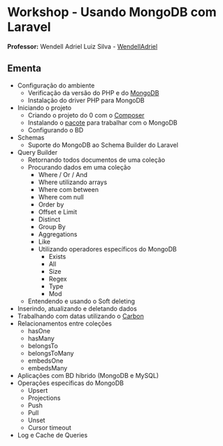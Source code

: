# Workshop - Usando MongoDB com Laravel

**Professor:** Wendell Adriel Luiz Silva - [WendellAdriel](https://github.com/WendellAdriel)

## Ementa

- Configuração do ambiente
    - Verificação da versão do PHP e do [MongoDB](https://www.mongodb.org/)
    - Instalação do driver PHP para MongoDB
- Iniciando o projeto
    - Criando o projeto do 0 com o [Composer](https://getcomposer.org/)
    - Instalando o [pacote](https://github.com/jenssegers/laravel-mongodb) para trabalhar com o MongoDB
    - Configurando o BD
- Schemas
    - Suporte do MongoDB ao Schema Builder do Laravel
- Query Builder
    - Retornando todos documentos de uma coleção
    - Procurando dados em uma coleção
        - Where / Or / And
        - Where utilizando arrays
        - Where com between
        - Where com null
        - Order by
        - Offset e Limit
        - Distinct
        - Group By
        - Aggregations
        - Like
        - Utilizando operadores específicos do MongoDB
            - Exists
            - All
            - Size
            - Regex
            - Type
            - Mod
    - Entendendo e usando o Soft deleting
- Inserindo, atualizando e deletando dados
- Trabalhando com datas utilizando o [Carbon](http://carbon.nesbot.com/docs/)
- Relacionamentos entre coleções
    - hasOne
    - hasMany
    - belongsTo
    - belongsToMany
    - embedsOne
    - embedsMany
- Aplicações com BD híbrido (MongoDB e MySQL)
- Operações específicas do MongoDB
    - Upsert
    - Projections
    - Push
    - Pull
    - Unset
    - Cursor timeout
- Log e Cache de Queries
